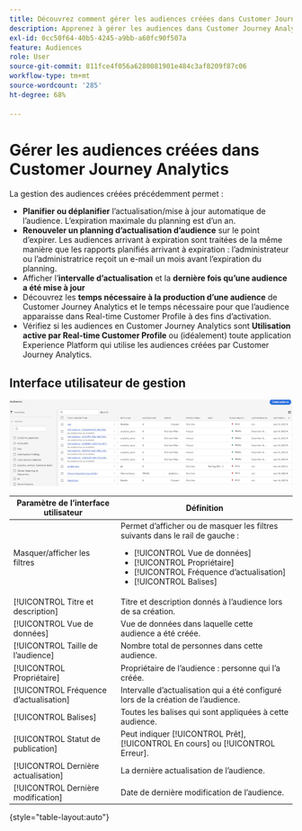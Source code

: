 ```yaml
---
title: Découvrez comment gérer les audiences créées dans Customer Journey Analytics
description: Apprenez à gérer les audiences dans Customer Journey Analytics
exl-id: 0cc50f64-40b5-4245-a9bb-a60fc90f507a
feature: Audiences
role: User
source-git-commit: 811fce4f056a6280081901e484c3af8209f87c06
workflow-type: tm+mt
source-wordcount: '285'
ht-degree: 68%

---
```


# Gérer les audiences créées dans Customer Journey Analytics

La gestion des audiences créées précédemment permet :

* **Planifier ou déplanifier** l’actualisation/mise à jour automatique de l’audience. L’expiration maximale du planning est d’un an.
* **Renouveler un planning d’actualisation d’audience** sur le point d’expirer. Les audiences arrivant à expiration sont traitées de la même manière que les rapports planifiés arrivant à expiration : l’administrateur ou l’administratrice reçoit un e-mail un mois avant l’expiration du planning.
* Afficher l’**intervalle d’actualisation** et la **dernière fois qu’une audience a été mise à jour**
* Découvrez les **temps nécessaire à la production d’une audience** de Customer Journey Analytics et le temps nécessaire pour que l’audience apparaisse dans Real-time Customer Profile à des fins d’activation.
* Vérifiez si les audiences en Customer Journey Analytics sont **Utilisation active par Real-time Customer Profile** ou (idéalement) toute application Experience Platform qui utilise les audiences créées par Customer Journey Analytics.

## Interface utilisateur de gestion

![Fenêtre Audiences présentant plusieurs filtres.](assets/manage.png)

| Paramètre de l’interface utilisateur | Définition |
| --- | --- |
| Masquer/afficher les filtres | Permet d’afficher ou de masquer les filtres suivants dans le rail de gauche : <ul><li>[!UICONTROL Vue de données]</li><li>[!UICONTROL Propriétaire]</li><li>[!UICONTROL Fréquence d’actualisation]</li><li>[!UICONTROL Balises]</li></ul> |
| [!UICONTROL Titre et description] | Titre et description donnés à l’audience lors de sa création. |
| [!UICONTROL Vue de données] | Vue de données dans laquelle cette audience a été créée. |
| [!UICONTROL Taille de l’audience] | Nombre total de personnes dans cette audience. |
| [!UICONTROL Propriétaire] | Propriétaire de l’audience : personne qui l’a créée. |
| [!UICONTROL Fréquence d’actualisation] | Intervalle d’actualisation qui a été configuré lors de la création de l’audience. |
| [!UICONTROL Balises] | Toutes les balises qui sont appliquées à cette audience. |
| [!UICONTROL Statut de publication] | Peut indiquer [!UICONTROL Prêt], [!UICONTROL En cours] ou [!UICONTROL Erreur]. |
| [!UICONTROL  Dernière actualisation] | La dernière actualisation de l’audience. |
| [!UICONTROL Dernière modification] | Date de dernière modification de l’audience. |

{style="table-layout:auto"}
